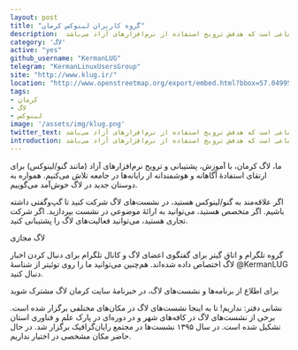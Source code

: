 ```yaml
---
layout: post
title: "گروه کاربران لینوکس کرمان"
description:  کرمان‌لاگ گروهی غیرانتفاعی است که هدفش ترویج استفاده از نرم‌افزارهای آزاد می‌باشد 
category: 'لاگ'
active: "yes"
github_username: "KermanLUG"
telegram: "KermanLinuxUsersGroup"
site: "http://www.klug.ir/"
location: "http://www.openstreetmap.org/export/embed.html?bbox=57.049955427646644%2C30.28636195093655%2C57.052948772907264%2C30.28769140019009&layer=mapnik&marker=30.287026677815383%2C57.05145210027695"
tags:
- کرمان
- لاگ
- لینوکس
image: '/assets/img/klug.png'
twitter_text: کرمان‌لاگ گروهی غیرانتفاعی است که هدفش ترویج استفاده از نرم‌افزارهای آزاد می‌باشد 
introduction: کرمان‌لاگ گروهی غیرانتفاعی است که هدفش ترویج استفاده از نرم‌افزارهای آزاد می‌باشد 
---
```


ما، لاگ کرمان، با آموزش، پشتیبانی و ترویج نرم‌افزارهای آزاد (مانند گنو/لینوکس) برای ارتقای استفادهٔ آگاهانه و هوشمندانه از رایانه‌ها در جامعه تلاش می‌کنیم. همواره به دوستان جدید در لاگ خوش‌آمد می‌گوییم. 

اگر علاقه‌مند به گنو/لینوکس هستید، در نشست‌های لاگ شرکت کنید تا گپ‌وگفتی داشته باشیم. اگر متخصص هستید، می‌توانید به ارائهٔ موضوعی در نشست بپردازید. اگر شرکت تجاری هستید، می‌توانید فعالیت‌های لاگ را پشتیبانی کنید.


لاگ مجازی

گروه تلگرام و اتاق گیتر برای گفتگوی اعضای لاگ و کانال تلگرام برای دنبال کردن اخبار لاگ اختصاص داده شده‌اند. هم‌چنین می‌توانید ما را روی توئیتر از شناسهٔ ‎@KermanLUG دنبال کنید.


برای اطلاع از برنامه‌ها و نشست‌های لاگ، در خبرنامهٔ سایت کرمان لاگ مشترک شوید 

نشانی دفتر: نداریم! تا به اینجا نشست‌های لاگ در مکان‌های مختلفی برگزار شده است. برخی از نشست‌های لاگ در کافه‌های شهر و در دوره‌ای در پارک علم و فناوری استان تشکیل شده است. در سال ۱۳۹۵ نشست‌ها در مجتمع رایان‌گرافیک برگزار شد. در حال حاضر مکان مشخصی در اختیار نداریم. 